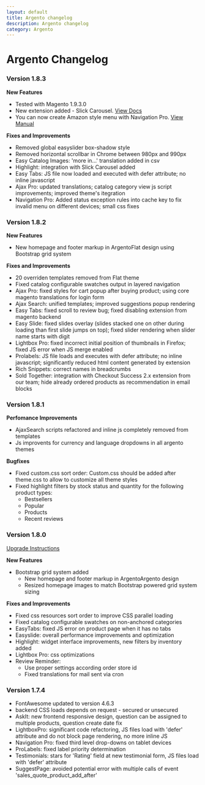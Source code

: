 ```yaml
---
layout: default
title: Argento changelog
description: Argento changelog
category: Argento
---
```


# Argento Changelog

### Version 1.8.3

**New Features**

 -  Tested with Magento 1.9.3.0
 -  New extension added - Slick Carousel. [View Docs](http://docs.swissuplabs.com/m1/extensions/slick-carousel/)
 -  You can now create Amazon style menu with Navigation Pro. [View Manual](http://docs.swissuplabs.com/m1/extensions/navigationpro/use-cases/amazon-menu/)

**Fixes and Improvements**

 -  Removed global easyslider box-shadow style
 -  Removed horizontal scrollbar in Chrome between 980px and 990px
 -  Easy Catalog Images: 'more in...' translation added in csv
 -  Highlight: integration with Slick Carousel added
 -  Easy Tabs: JS file now loaded and executed with defer attribute; no inline
    javascript
 -  Ajax Pro: updated translations; catalog category view js script improvements;
    improved theme's itegration
 -  Navigation Pro: Added status exception rules into cache key to fix invalid
    menu on different devices; small css fixes

### Version 1.8.2

**New Features**

 -  New homepage and footer markup in ArgentoFlat design using Bootstrap grid
    system

**Fixes and Improvements**

 -  20 overriden templates removed from Flat theme
 -  Fixed catalog configurable swatches output in layered navigation
 -  Ajax Pro: fixed styles for cart popup after buying product; using core
    magento translations for login form
 -  Ajax Search: unified templates; improved suggestions popup rendering
 -  Easy Tabs: fixed scroll to review bug; fixed disabling extension from
    magento backend
 -  Easy Slide: fixed slides overlay (slides stacked one on other during
    loading than first slide jumps on top); fixed slider rendering when slider
    name starts with digit
 -  Lightbox Pro: fixed incorrect initial position of thumbnails in Firefox;
    fixed JS error when JS merge enabled
 -  Prolabels: JS file loads and executes with defer attribute; no inline
    javascript; significantly reduced html content generated by extension
 -  Rich Snippets: correct names in breadcrumbs
 -  Sold Together: integration with Checkout Success 2.x extension from our
    team; hide already ordered products as recommendation in email blocks


### Version 1.8.1

**Perfomance Improvements**

 -  AjaxSearch scripts refactored and inline js completely removed from templates
 -  Js improvents for currency and language dropdowns in all argento themes

**Bugfixes**

 -  Fixed custom.css sort order:
    Custom.css should be added after theme.css to allow to customize all theme
    styles
 -  Fixed highlight filters by stock status and quantity for the following
    product types:
    - Bestsellers
    - Popular
    - Products
    - Recent reviews

### Version 1.8.0

[Upgrade Instructions](../upgrade-instructions/#version-174---180)

**New Features**

 -  Bootstrap grid system added
    - New homepage and footer markup in ArgentoArgento design
    - Resized homepage images to match Bootstrap powered grid system sizing

**Fixes and Improvements**

 -  Fixed css resources sort order to improve CSS parallel loading
 -  Fixed catalog configurable swatches on non-anchored categories
 -  EasyTabs: fixed JS error on product page when it has no tabs
 -  Easyslide: overall performance improvements and optimization
 -  Highlight: widget interface improvements, new filters by inventory added
 -  Lightbox Pro: css optimizations
 -  Review Reminder:
    - Use proper settings according order store id
    - Fixed translations for mail sent via cron

### Version 1.7.4

 -  FontAwesome updated to version 4.6.3
 -  backend CSS loads depends on request - secured or unsecured
 -  AskIt: new frontend responsive design, question can be assigned to multiple products, question create date fix
 -  LightboxPro: significant code refactoring, JS files load with 'defer' attribute and do not block page rendering,  no more inline JS
 -  Navigation Pro: fixed third level drop-downs on tablet devices
 -  ProLabels: fixed label priority determination
 -  Testimonials: stars for 'Rating' field at new testimonial form, JS files load with 'defer' attribute
 -  SuggestPage: avoided potential error with multiple calls of event 'sales_quote_product_add_after'
